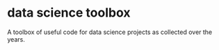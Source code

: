 # data science toolbox
A toolbox of useful code for data science projects as collected over the years.
